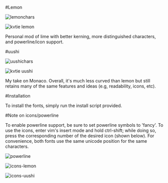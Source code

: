 #Lemon

![lemonchars](http://a.pomf.se/2Bh1.png)

![kvtie lemon](http://a.pomf.se/9Dt2.png)

Personal mod of lime with better kerning, more distinguished characters, and powerline/icon support.


#uushi

![uushichars](http://a.pomf.se/3Cg6-983.png)

![kvtie uushi](http://a.pomf.se/8Tl3.png)

My take on Monaco. Overall, it's much less curved than lemon but still retains many of the same features and ideas (e.g, readability, icons, etc).


#Installation

To install the fonts, simply run the install script provided.

#Note on icons/powerline

To enable powerline support, be sure to set powerline symbols to 'fancy'. To use the icons, enter vim's insert mode and hold ctrl-shift; while doing so, press the corresponding number of the desired icon (shown below). For convenience, both fonts use the same unicode position for the same characters.

![powerline](http://a.pomf.se/3Ly7.png)

![icons-lemon](http://a.pomf.se/3Rm5.png)

![icons-uushi](http://a.pomf.se/1Gd4.png)

